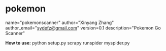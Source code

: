 # pokemon

  name="pokemonscanner"
  author="Xinyang Zhang"
  author_email="sydefz@gmail.com"
  version=0.1
  description="Pokemon Go Scanner"

  **How to use:**
  python setup.py
  scrapy runspider myspider.py
